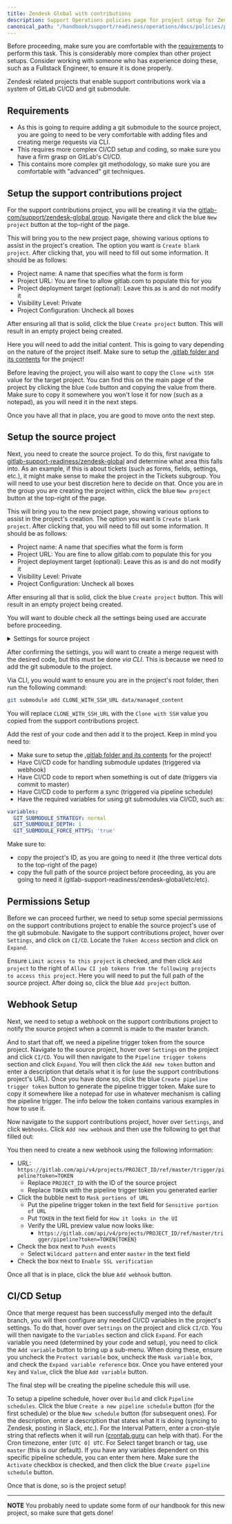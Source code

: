 ```yaml
---
title: Zendesk Global with contributions
description: Support Operations policies page for project setup for Zendesk Global with support contributions
canonical_path: "/handbook/support/readiness/operations/docs/policies/project_setup/zendesk_global_with"
---
```


Before proceeding, make sure you are comfortable with the
[requirements](#requirements) to perform this task. This is considerably more
complex than other project setups. Consider working with someone who has
experience doing these, such as a Fullstack Engineer, to ensure it is done
properly.

Zendesk related projects that enable support contributions work via a system of
GitLab CI/CD and git submodule.

## Requirements

- As this is going to require adding a git submodule to the source project, you
  are going to need to be very comfortable with adding files and creating merge
  requests via CLI.
- This requires more complex CI/CD setup and coding, so make sure you have a
  firm grasp on GitLab's CI/CD.
- This contains more complex git methodology, so make sure you are comfortable
  with "advanced" git techniques.

## Setup the support contributions project

For the support contributions project, you will be creating it via the
[gitlab-com/support/zendesk-global group](https://gitlab.com/gitlab-com/support/zendesk-global).
Navigate there and click the blue `New project` button at the top-right of the
page.

This will bring you to the new project page, showing various options to assist
in the project's creation. The option you want is `Create blank project`. After
clicking that, you will need to fill out some information. It should be as
follows:

- Project name: A name that specifies what the form is form
- Project URL: You are fine to allow gitlab.com to populate this for you
- Project deployment target (optional): Leave this as is and do not modify it
- Visibility Level: Private
- Project Configuration: Uncheck all boxes

After ensuring all that is solid, click the blue `Create project` button. This
will result in an empty project being created.

Here you will need to add the initial content. This is going to vary depending
on the nature of the project itself. Make sure to setup the
[.gitlab folder and its contents](./gitlab_folder_setup) for the project!

Before leaving the project, you will also want to copy the `Clone with SSH`
value for the target project. You can find this on the main page of the project
by clicking the blue `Code` button and copying the value from there. Make sure
to copy it somewhere you won't lose it for now (such as a notepad), as you will
need it in the next steps.

Once you have all that in place, you are good to move onto the next step.

## Setup the source project

Next, you need to create the source project. To do this, first navigate to
[gitlab-support-readiness/zendesk-global](https://gitlab.com/gitlab-support-readiness/zendesk-global)
and determine what area this falls into. As an example, if this is about tickets
(such as forms, fields, settings, etc.), it might make sense to make the project
in the Tickets subgroup. You will need to use your best discretion here to
decide on that. Once you are in the group you are creating the project within,
click the blue `New project` button at the top-right of the page.

This will bring you to the new project page, showing various options to assist
in the project's creation. The option you want is `Create blank project`. After
clicking that, you will need to fill out some information. It should be as
follows:

- Project name: A name that specifies what the form is form
- Project URL: You are fine to allow gitlab.com to populate this for you
- Project deployment target (optional): Leave this as is and do not modify it
- Visibility Level: Private
- Project Configuration: Uncheck all boxes

After ensuring all that is solid, click the blue `Create project` button. This
will result in an empty project being created.

You will want to double check all the settings being used are accurate before
proceeding.

<details>
<summary>Settings for source project</summary>

- General
  - Naming, topics, avatar
    - `Project Description (optional)`: Something to describe the project's use
  - Visibility, project features, permissions
    - `Project visibility`: Private
    - `Issues`: Unchecked
    - `Respository`: Checked
    - `Merge requests`: Checked
    - `Forks`: Unchecked
    - `CI/CD`: Checked
    - `Container registry`: Unchecked
    - `Analytics`: Unchecked
    - `Requirements`: Unchecked
    - `Security and Compliance`: Unchecked
    - `Wiki`: Unchecked
    - `Snippets`: Unchecked
    - `Package registry`: Unchecked
    - `Model experiments`: Unchecked
    - `Model registry`: Unchecked
    - `Pages`: Checked
    - `Monitor`: Unchecked
    - `Environments`: Unchecked
    - `Feature flags`: Unchecked
    - `Infrastructure`: Unchecked
    - `Releases`: Unchecked
    - `CI/CD Catalog resource`: Unchecked
    - `Enable email notifications`: Checked
    - `Show default emoji reactions`: Checked
    - `Warn about Potentially Unwanted Characters`: Checked
  - Badges
    - There should be no badges
  - Compliance framework
    - There should be no compliance framework
  - Service Desk
    - It should not be activated
- Integrations
  - There should be no activated integrations
- Webhooks
  - There should be no webhooks
- Access Tokens
  - There should be no access tokens yet, but there will be one
- Repository
  - Branch defaults
    - `Default branch`: master
    - `Auto-close referenced issues on default branch`: Checked
    - `Branch name template`: Leave it empty
  - Branch rules
    - No need to edit this, let it self-populate
  - Push rules
    - `Reject unverified users`: Unchecked
    - `Reject inconsistent user name`: Unchecked
    - `Reject unsigned commits`: Unchecked
    - `Reject commits that aren't DCO certified`: Unchecked
    - `Do not allow users to remove Git tags with git push`: Unchecked
    - `Check whether the commit author is a GitLab user`: Unchecked
    - `Prevent pushing secret files`: Unchecked
    - `Require expression in commit messages`: Leave it empty
    - `Reject expression in commit messages`: Leave it empty
    - `Branch name`: Leave it empty
    - `Commit author's email`: Leave it empty
    - `Prohibited file names`: Leave it empty
    - `Maximum file size (MB)`: 0
  - Mirroring repositories
    - There should be no mirrors setup as of yet (one will be made later)
  - Protected branches
    - There should be on entry:
      - `Branch`: master
      - `Allowed to merge`: Maintainers
      - `Allowed to push and merge`: `gl-support-bot`
      - `Allowed to force push`: Unchecked
      - `Code owner approval`: Checked
  - Protected tags
    - There should be no protected tags
  - Deploy tokens
    - There should be no deploy tokens
  - Deploy keys
    - There should be no deploy keys
- Merge Requests
  - `Merge method`: Merge commit
  - `Merge options`:
    - Enable merged results pipelines: Unchecked
    - Automatically resolve merge request diff threads when they become
      outdated: Unchecked
    - Show link to create or view a merge request when pushing from the command
      line: Checked
    - Enable "Delete source branch" option by default: Checked
  - `Squash commits when merging`: Require
  - `Merge checks`
    - Pipelines must succeed: Unchecked
    - All threads must be resolved: Checked
    - Status checks must succeed: Unchecked
  - `Merge suggestions`: Leave it empty
  - `Merge commit message template`:
    > Merge branch '%{source_branch}' into '%{target_branch}'
    >
    > %{title}
    >
    > %{issues}
    >
    > See merge request %{reference}

  - `Squash commit message template`:
    > %{title}

  - `Default description template for merge requests`: blank
  - `Merge request approvals`
    - Approval rules: Leave as is
    - Security Approvals: There should be none
    - Approval settings
      - Prevent approval by author: Checked
      - Prevent approvals by users who add commits: Checked
      - Prevent editing approval rules in merge requests: Checked
      - Require user re-authentication (password or SAML) to approve: Unchecked
      - When a commit is added: Remove all approvals
  - Suggested reviewers: Do not enable
  - Merge request branch workflow: There should be none
- CI/CD
  - Ensure `Public pipelines` under `General pipelines` is unchecked
  - Leave the rest as it
- Packages and registries
  - Leave as is
- Monitor
  - Leave as is
- Analytics
  - Leave as is
- Usage Quotas
  - Leave as is

</details>

After confirming the settings, you will want to create a merge request with the
desired code, but this must be done *via CLI*. This is because we need to add
the git submodule to the project.

Via CLI, you would want to ensure you are in the project's root folder, then
run the following command:

```bash
git submodule add CLONE_WITH_SSH_URL data/managed_content
```

You will replace `CLONE_WITH_SSH_URL` with the `Clone with SSH` value you copied
from the support contributions project.

Add the rest of your code and then add it to the project. Keep in mind you need
to:

- Make sure to setup the
  [.gitlab folder and its contents](./gitlab_folder_setup) for the project!
- Have CI/CD code for handling submodule updates (triggered via webhook)
- Have CI/CD code to report when something is out of date (triggers via commit
  to master)
- Have CI/CD code to perform a sync (triggered via pipeline schedule)
- Have the required variables for using git submodules via CI/CD, such as:

```yaml
variables:
  GIT_SUBMODULE_STRATEGY: normal
  GIT_SUBMODULE_DEPTH: 1
  GIT_SUBMODULE_FORCE_HTTPS: 'true'
```

Make sure to:

- copy the project's ID, as you are going to need it (the three vertical dots to
  the top-right of the page)
- copy the full path of the source project before proceeding, as you are going
  to need it (gitlab-support-readiness/zendesk-global/etc/etc).

## Permissions Setup

Before we can proceed further, we need to setup some special permissions on the
support contributions project to enable the source project's use of the git
submobule. Navigate to the support contributions project, hover over `Settings`,
and click on `CI/CD`. Locate the `Token Access` section and click on `Expand`.

Ensure `Limit access to this project` is checked, and then click `Add project`
to the right of
`Allow CI job tokens from the following projects to access this project`. Here
you will need to put the full path of the source project. After doing so, click
the blue `Add project` button.

## Webhook Setup

Next, we need to setup a webhook on the support contributions project to notify
the source project when a commit is made to the master branch.

And to start that off, we need a pipeline trigger token from the source project.
Navigate to the source project, hover over `Settings` on the project and click
`CI/CD`. You will then navigate to the `Pipeline trigger tokens` section and
click `Expand`. You will then click the `Add new token` button and enter a
description that details what it is for (use the support contributions project's
URL). Once you have done so, click the blue `Create pipeline trigger token`
button to generate the pipeline trigger token. Make sure to copy it somewhere
like a notepad for use in whatever mechanism is calling the pipeline trigger.
The info below the token contains various examples in how to use it.

Now navigate to the support contributions project, hover over `Settings`, and
click `Webhooks`. Click `Add new webhook` and then use the following to get that
filled out:

You then need to create a new webhook using the following information:

- URL:
  `https://gitlab.com/api/v4/projects/PROJECT_ID/ref/master/trigger/pipeline?token=TOKEN`
  - Replace `PROJECT_ID` with the ID of the source project
  - Replace `TOKEN` with the pipeline trigger token you generated earlier
- Click the bubble next to `Mask portions of URL`
  - Put the pipeline trigger token in the text field for `Sensitive portion of URL`
  - Put `TOKEN` in the text field for `How it looks in the UI`
  - Verify the URL preview value now looks like:
    - `https://gitlab.com/api/v4/projects/PROJECT_ID/ref/master/trigger/pipeline?token=TOKEN{TOKEN}`
- Check the box next to `Push events`
  - Select `Wildcard pattern` and enter `master` in the text field
- Check the box next to `Enable SSL verification`

Once all that is in place, click the blue `Add webhook` button.

## CI/CD Setup

Once that merge request has been successfully merged into the default branch,
you will then configure any needed CI/CD variables in the project's settings. To
do that, hover over `Settings` on the project and click `CI/CD`. You will then
navigate to the `Variables` section and click `Expand`. For each variable you
need (determined by your code and setup), you need to click the `Add variable`
button to bring up a sub-menu. When doing these, ensure you uncheck the
`Protect variable` box, uncheck the `Mask variable` box, and check the
`Expand variable reference` box. Once you have entered your `Key` and `Value`,
click the blue `Add variable` button.

The final step will be creating the pipeline schedule this will use.

To setup a pipeline schedule, hover over `Build` and click `Pipeline schedules`.
Click the blue `Create a new pipeline schedule` button (for the first schedule)
or the blue `New schedule` button (for subsequent ones). For the description,
enter a description that states what it is doing (syncing to Zendesk, posting in
Slack, etc.). For the Interval Pattern, enter a cron-style string that reflects
when it will run ([crontab.guru](https://crontab.guru/) can help with that). For
the Cron timezone, enter `[UTC 0] UTC`. For Select target branch or tag, use
`master` (this is our default). If you have any variables dependent on this
specific pipeline schedule, you can enter them here. Make sure the `Activate`
checkbox is checked, and then click the blue `Create pipeline schedule` button.

Once that is done, so is the project setup!

---

**NOTE** You probably need to update some form of our handbook for this new
project, so make sure that gets done!
